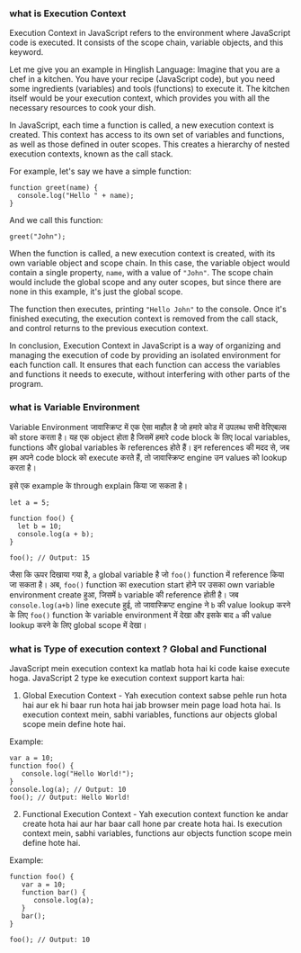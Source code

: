 ### what is Execution Context

Execution Context in JavaScript refers to the environment where JavaScript code is executed. It consists of the scope chain, variable objects, and this keyword.

Let me give you an example in Hinglish Language: Imagine that you are a chef in a kitchen. You have your recipe (JavaScript code), but you need some ingredients (variables) and tools (functions) to execute it. The kitchen itself would be your execution context, which provides you with all the necessary resources to cook your dish.

In JavaScript, each time a function is called, a new execution context is created. This context has access to its own set of variables and functions, as well as those defined in outer scopes. This creates a hierarchy of nested execution contexts, known as the call stack.

For example, let's say we have a simple function:

```
function greet(name) {
  console.log("Hello " + name);
}
```

And we call this function:

```
greet("John");
```

When the function is called, a new execution context is created, with its own variable object and scope chain. In this case, the variable object would contain a single property, `name`, with a value of `"John"`. The scope chain would include the global scope and any outer scopes, but since there are none in this example, it's just the global scope.

The function then executes, printing `"Hello John"` to the console. Once it's finished executing, the execution context is removed from the call stack, and control returns to the previous execution context.

In conclusion, Execution Context in JavaScript is a way of organizing and managing the execution of code by providing an isolated environment for each function call. It ensures that each function can access the variables and functions it needs to execute, without interfering with other parts of the program.

### what is Variable Environment

Variable Environment जावास्क्रिप्ट में एक ऐसा माहौल है जो हमारे कोड में उपलब्ध सभी वेरिएबल्स को store करता है। यह एक object होता है जिसमें हमारे code block के लिए local variables, functions और global variables के references होते हैं। इन references की मदद से, जब हम अपने code block को execute करते हैं, तो जावास्क्रिप्ट engine उन values को lookup करता है।

इसे एक example के through explain किया जा सकता है।

```
let a = 5;

function foo() {
  let b = 10;
  console.log(a + b);
}

foo(); // Output: 15
```

जैसा कि ऊपर दिखाया गया है, `a` global variable है जो `foo()` function में reference किया जा सकता है। अब, `foo()` function का execution start होने पर उसका own variable environment create हुआ, जिसमें `b` variable की reference होती है। जब `console.log(a+b)` line execute हुई, तो जावास्क्रिप्ट engine ने `b` की value lookup करने के लिए `foo()` function के variable environment में देखा और इसके बाद `a` की value lookup करने के लिए global scope में देखा।

### what is Type of execution context ? Global and Functional

JavaScript mein execution context ka matlab hota hai ki code kaise execute hoga. JavaScript 2 type ke execution context support karta hai:

1. Global Execution Context - Yah execution context sabse pehle run hota hai aur ek hi baar run hota hai jab browser mein page load hota hai. Is execution context mein, sabhi variables, functions aur objects global scope mein define hote hai.

Example:

```
var a = 10;
function foo() {
   console.log("Hello World!");
}
console.log(a); // Output: 10
foo(); // Output: Hello World!
```

2. Functional Execution Context - Yah execution context function ke andar create hota hai aur har baar call hone par create hota hai. Is execution context mein, sabhi variables, functions aur objects function scope mein define hote hai.

Example:

```
function foo() {
   var a = 10;
   function bar() {
      console.log(a);
   }
   bar();
}

foo(); // Output: 10
```
